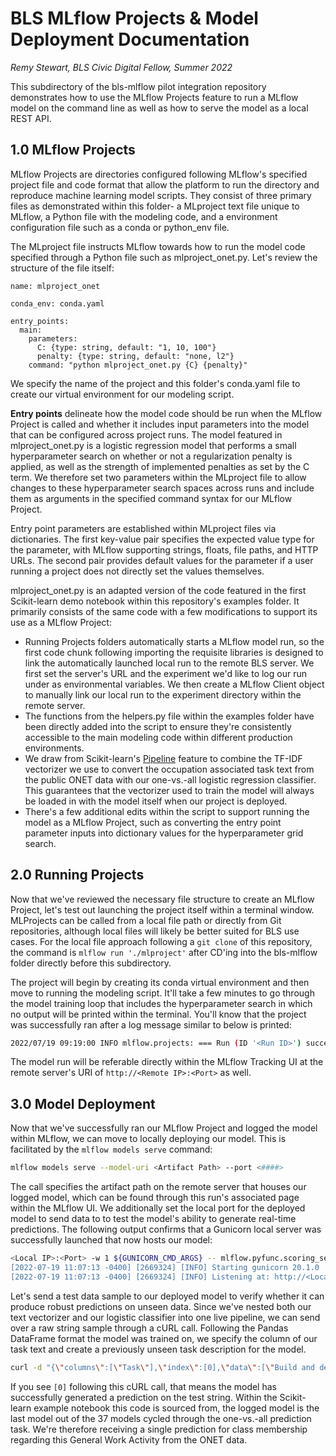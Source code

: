 # BLS MLflow Projects & Model Deployment Documentation 
*Remy Stewart, BLS Civic Digital Fellow, Summer 2022*

This subdirectory of the bls-mlflow pilot integration repository demonstrates how to use the MLflow Projects feature to run a MLflow model on the command line as well as how to serve the model as a local REST API. 

## 1.0 MLflow Projects
MLflow Projects are directories configured following MLflow's specified project file and code format that allow the platform to run the directory and reproduce machine learning model scripts. They consist of three primary files as demonstrated within this folder- a MLproject text file unique to MLflow, a Python file with the modeling code, and a environment configuration file such as a conda or python_env file. 

The MLproject file instructs MLflow towards how to run the model code specified through a Python file such as mlproject_onet.py. Let's review the structure of the file itself:
```
name: mlproject_onet

conda_env: conda.yaml

entry_points:
  main:
    parameters:
      C: {type: string, default: "1, 10, 100"}
      penalty: {type: string, default: "none, l2"}
    command: "python mlproject_onet.py {C} {penalty}"    
```
We specify the name of the project and this folder's conda.yaml file to create our virtual environment for our modeling script.   

**Entry points** delineate how the model code should be run when the MLflow Project is called and whether it includes input parameters into the model that can be configured across project runs. The model featured in mlproject_onet.py is a logistic regression model that performs a small hyperparameter search on whether or not a regularization penalty is applied, as well as the strength of implemented penalties as set by the C term. We therefore set two parameters within the MLproject file to allow changes to these hyperparameter search spaces across runs and include them as arguments in the specified command syntax for our MLflow Project. 

Entry point parameters are established within MLproject files via dictionaries. The first key-value pair specifies the expected value type for the parameter, with MLflow supporting strings, floats, file paths, and HTTP URLs. The second pair provides default values for the parameter if a user running a project does not directly set the values themselves. 

mlproject_onet.py is an adapted version of the code featured in the first Scikit-learn demo notebook within this repository's examples folder. It primarily consists of the same code with a few modifications to support its use as a MLflow Project:
- Running Projects folders automatically starts a MLflow model run, so the first code chunk following importing the requisite libraries is designed to link the automatically launched local run to the remote BLS server. We first set the server's URL and the experiment we'd like to log our run under as environmental variables. We then create a MLflow Client object to manually link our local run to the experiment directory within the remote server.
 - The functions from the helpers.py file within the examples folder have been directly added into the script to ensure they're consistently accessible to the main modeling code within different production environments. 
 - We draw from Scikit-learn's [Pipeline](https://scikit-learn.org/stable/modules/compose.html#pipeline) feature to combine the TF-IDF vectorizer we use to convert the occupation associated task text from the public ONET data with our one-vs.-all logistic regression classifier.  This guarantees that the vectorizer used to train the model will always be loaded in with the model itself when our project is deployed. 
 - There's a few additional edits within the script to support running the model as a MLflow Project, such as converting the entry point parameter inputs into dictionary values for the hyperparameter grid search.

## 2.0 Running Projects 

Now that we've reviewed the necessary file structure to create an MLflow Project, let's test out launching the project itself within a terminal window. MLProjects can be called from a local file path or directly from Git repositories, although local files will likely be better suited for BLS use cases. For the local file approach following a `git clone` of this repository, the command is `mlflow run './mlproject'` after CD'ing into the bls-mlflow folder directly before this subdirectory. 

The project will begin by creating its conda virtual environment and then move to running the modeling script. It'll take a few minutes to go through the model training loop that includes the hyperparameter search in which no output will be printed within the terminal. You'll know that the project was successfully ran after a log message similar to below is printed:
```bash
2022/07/19 09:19:00 INFO mlflow.projects: === Run (ID '<Run ID>') succeeded ===
```
The model run will be referable directly within the MLflow Tracking UI at the remote server's URI of `http://<Remote IP>:<Port>` as well. 

## 3.0 Model Deployment

Now that we've successfully ran our MLflow Project and logged the model within MLflow, we can move to locally deploying our model. This is facilitated by the `mlflow models serve` command: 
```bash
mlflow models serve --model-uri <Artifact Path> --port <####>
```
The call specifies the artifact path on the remote server that houses our logged model, which can be found through this run's associated page within the MLflow UI. We additionally set the local port for the deployed model to send data to to test the model's ability to generate real-time predictions. The following output confirms that a Gunicorn local server was successfully launched that now hosts our model: 
```bash
<Local IP>:<Port> -w 1 ${GUNICORN_CMD_ARGS} -- mlflow.pyfunc.scoring_server.wsgi:app'
[2022-07-19 11:07:13 -0400] [2669324] [INFO] Starting gunicorn 20.1.0
[2022-07-19 11:07:13 -0400] [2669324] [INFO] Listening at: http://<Local IP>:<Port> (2669324)
```
Let's send a test data sample to our deployed model to verify whether it can produce robust predictions on unseen data. Since we've nested both our text vectorizer and our logistic classifier into one live pipeline, we can send over a raw string sample through a cURL call. Following the Pandas DataFrame format the model was trained on, we specify the column of our task text and create a previously unseen task description for the model. 
```bash
curl -d "{\"columns\":[\"Task\"],\"index\":[0],\"data\":[\"Build and deploy machine learning models for the Bureau of Labor Statistics.\"]}" -H "Content-Type: application/json" http://<Local IP>:<Port>/invocations

```
If you see `[0]` following this cURL call, that means the model has successfully generated a prediction on the test string. Within the Scikit-learn example notebook this code is sourced from, the logged model is the last model out of the 37 models cycled through the one-vs.-all prediction task. We're therefore receiving a single prediction for class membership regarding this General Work Activity from the ONET data.

